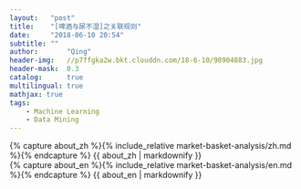 ```yaml
---
layout:   "post"
title:    "[啤酒与尿不湿]之关联规则"
date:     "2018-06-10 20:54"
subtitle: ""
author:       "Qing"
header-img:   //p7ffgka2w.bkt.clouddn.com/18-6-10/98904883.jpg
header-mask:  0.3
catalog:      true
multilingual: true
mathjax: true
tags:
    - Machine Learning
    - Data Mining
---
```

<!-- Chinese Version -->
<div class="zh post-container">
    {% capture about_zh %}{% include_relative market-basket-analysis/zh.md %}{% endcapture %}
    {{ about_zh | markdownify }}
</div>

<!-- English Version -->
<div class="en post-container">
    {% capture about_en %}{% include_relative market-basket-analysis/en.md %}{% endcapture %}
    {{ about_en | markdownify }}
</div>
